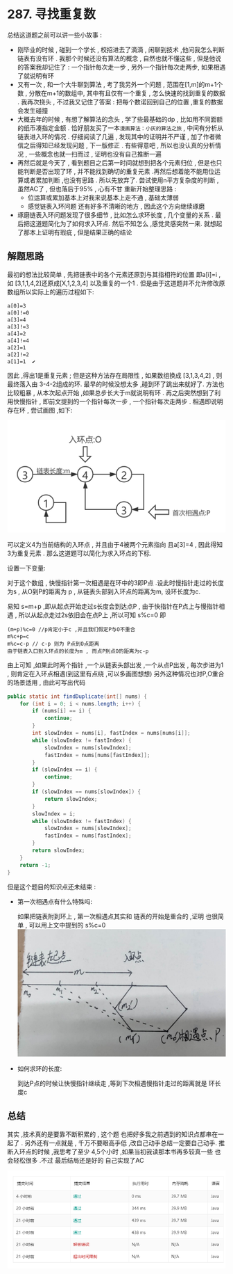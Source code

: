 # 287. 寻找重复数

总结这道题之前可以讲一些小故事 :

* 刚毕业的时候 , 碰到一个学长 , 校招进去了滴滴 , 闲聊到技术 ,他问我怎么判断链表有没有环 . 我那个时候还没有算法的概念 , 自然也就不懂这些 , 但是他说的答案我却记住了 :  一个指针每次走一步 , 另外一个指针每次走两步, 如果相遇了就说明有环
* 又有一次 , 和一个大牛聊到算法 , 考了我另外一个问题 , 范围在[1,m]的m+1个数 , 分散在m+1的数组中, 其中有且仅有一个重复 , 怎么快速的找到重复的数据 . 我再次挠头 , 不过我又记住了答案 : 把每个数诺回到自己的位置 ,重复的数据会发生碰撞
* 大概去年的时候 , 有想了解算法的念头 , 学了些最基础的dp , 比如用不同面额的纸币凑指定金额 . 恰好朋友买了一本`漫画算法：小灰的算法之旅` , 中间有分析从链表进入环的情况 . 仔细阅读了几遍 , 发现其中的证明并不严谨 , 加了作者微信之后得知已经发现问题 , 下一版修正 . 有些得意吧 , 所以也没认真的分析情况 , 一些概念也就一扫而过 , 证明也没有自己推断一遍
* 再然后就是今天了 , 看到题目之后第一时间就想到把各个元素归位 , 但是也只能判断是否出现了环 , 并不能找到确切的重复元素 .再然后想着能不能用位运算或者累加判断 ,也没有思路 . 所以先放弃了. 尝试使用n平方复杂度的判断 , 虽然AC了 , 但也落后于95% , 心有不甘 重新开始整理思路 :
  * 位运算或累加基本上对我来说基本上走不通 , 基础太薄弱
  * 感觉链表入环问题 还有好多不清晰的地方 , 因此这个方向继续琢磨
* 琢磨链表入环问题发现了很多细节 , 比如怎么求环长度 , 几个变量的关系 . 最后把这道题简化为了如何求入环点. 然后不知怎么 ,感觉灵感突然一来. 就想起了那本上证明有瑕疵 , 但是结果正确的结论

## 解题思路

最初的想法比较简单 , 先把链表中的各个元素还原到与其指相符的位置 即a[i]=i , 如 [3,1,1,4,2]还原成[X,1,2,3,4] 以及重复的一个1 . 但是由于这道题并不允许修改原数组所以实际上的遍历过程如下: 

```
a[0]=3
a[0]!=0
a[3]=4
a[3]!=3
a[4]=2
a[4]!=4
a[2]=1
a[2]!=2
a[1]=1  ✔
```

因此 ,得出1是重复元素 ; 但是这种方法存在局限性 , 如果数组换成 [3,1,3,4,2] , 则最终落入由 3-4-2组成的环. 最早的时候没想太多 ,碰到环了跳出来就好了. 方法也比较粗暴 , 从本次起点开始 ,如果总步长大于m就说明有环 . 再之后突然想到了利用快慢指针 , 即前文提到的一个指针每次一步 , 一个指针每次走两步 . 相遇即说明存在环 , 尝试画图 ,如下:

![链表环](link_circle.png)

可以定义4为当前结构的入环点 , 并且由于4被两个元素指向 且a[3]=4 , 因此得知 3为重复元素 . 那么这道题可以简化为求入环点的下标.

设置一下变量:

对于这个数组 , 快慢指针第一次相遇是在环中的3即P点 .设此时慢指针走过的长度为s , 从O到P的距离为 p , 从链表头部到入环点的距离为m, 设环长度为c.

易知 s=m+p ,即从起点开始走过s长度会到达点P , 由于快指针在P点上与慢指针相遇 , 所以从起点走过2s依旧会在点P上 ,所以可知 s%c=0 即 

```
(m+p)%c=0 //p肯定小于c ,并且我们假定P与O不重合
m%c+p=c
m%c=c-p // c-p 则为 P点到O点距离 
由于链表入口到入环点的长度为m , 而点P到点O的距离为c-p
```

由上可知 ,如果此时两个指针 ,一个从链表头部出发 ,一个从点P出发 , 每次步进为1 , 则肯定在入环点相遇(到这里有点绕 ,可以多画图想想)  另外这种情况也对P,O重合的场景适用 , 由此可写出代码

```java
public static int findDuplicate(int[] nums) {
    for (int i = 0; i < nums.length; i++) {
        if (nums[i] == i) {
            continue;
        }
        int slowIndex = nums[i], fastIndex = nums[nums[i]];
        while (slowIndex != fastIndex) {
            slowIndex = nums[slowIndex];
            fastIndex = nums[nums[fastIndex]];
        }
        if (slowIndex == i) {
            continue;
        }
        if (slowIndex == nums[slowIndex]) {
            return slowIndex;
        }
        slowIndex = i;
        while (slowIndex != fastIndex) {
            slowIndex = nums[slowIndex];
            fastIndex = nums[fastIndex];
        }
        return slowIndex;
    }
    return -1;
}
```

但是这个题目的知识点还未结束 : 

* 第一次相遇点有什么特殊吗:

  如果把链表附到环上 , 第一次相遇点其实和 链表的开始是重合的 ,证明 也很简单 , 可以用上文中提到的 s%c=0
![demo](sample.jpg)

   

* 如何求环的长度:

  到达P点的时候让快慢指针继续走 ,等到下次相遇慢指针走过的距离就是 环长度c

## 总结

其实 ,技术真的是要靠不断积累的 , 这个题 也把好多我之前遇到的知识点都串在一起了 . 另外还有一点就是 , 千万不要眼高手低 ,改自己动手总结一定要自己动手. 推断入环点的时候 ,我思考了至少 4,5个小时 ,如果当初我读那本书再多较真一些 也会轻松很多 .不过 最后结局还是好的 自己实现了AC

![leet-code](leet-code.png)